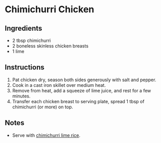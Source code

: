 # Chimichurri Chicken

## Ingredients
* 2 tbsp chimichurri
* 2 boneless skinless chicken breasts
* 1 lime 

## Instructions
1. Pat chicken dry, season both sides generously with salt and pepper. 
2. Cook in a cast iron skillet over medium heat. 
3. Remove from heat, add a squeeze of lime juice, and rest for a few minutes. 
4. Transfer each chicken breast to serving plate, spread 1 tbsp of chimichurri (or more) on top. 

## Notes
* Serve with [chimichurri lime rice](https://github.com/elijahcole/recipe-engineering/blob/main/misc/chimichurri_lime_rice.md).
